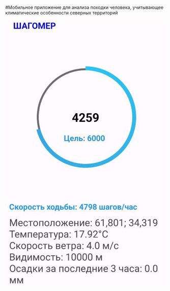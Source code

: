 #Мобильное приложение для анализа походки человека, учитывающее климатические особенности северных территорий

![Image alt](https://github.com/Scrooge2727/steps_counter/blob/master/appspeed.jpg)
